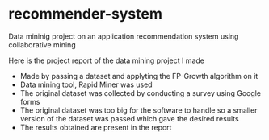 # recommender-system
Data mininig project on an application recommendation system using collaborative mining

Here is the project report of the data mining project I made
- Made by passing a dataset and applyting the FP-Growth algorithm on it
- Data mining tool, Rapid Miner was used
- The original dataset was collected by conducting a survey using Google forms
- The original dataset was too big for the software to handle so a smaller version of the dataset was passed which gave the desired results
- The results obtained are present in the report
